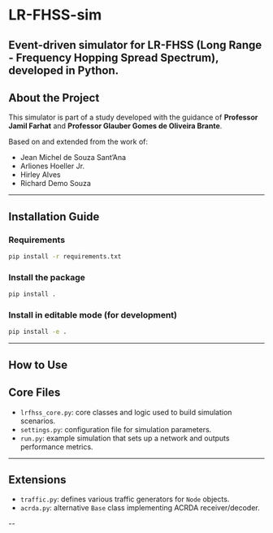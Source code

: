 # LR-FHSS-sim

Event-driven simulator for LR-FHSS (Long Range - Frequency Hopping Spread Spectrum), developed in Python.
---

## About the Project

This simulator is part of a study developed with the guidance of **Professor Jamil Farhat** and **Professor Glauber Gomes de Oliveira Brante**.

Based on and extended from the work of:

- Jean Michel de Souza Sant’Ana  
- Arliones Hoeller Jr.  
- Hirley Alves  
- Richard Demo Souza
---

## Installation Guide

### Requirements

```sh
pip install -r requirements.txt
```

### Install the package

```sh
pip install .
```

### Install in editable mode (for development)

```sh
pip install -e .
```

---

## How to Use

## Core Files

- `lrfhss_core.py`: core classes and logic used to build simulation scenarios.
- `settings.py`: configuration file for simulation parameters.
- `run.py`: example simulation that sets up a network and outputs performance metrics.

---

## Extensions

- `traffic.py`: defines various traffic generators for `Node` objects.
- `acrda.py`: alternative `Base` class implementing ACRDA receiver/decoder.

--
